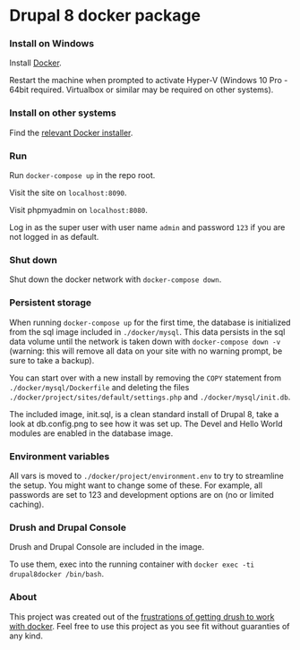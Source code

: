 # Drupal 8 docker package

### Install on Windows

Install [Docker](https://store.docker.com/editions/community/docker-ce-desktop-windows).

Restart the machine when prompted to activate Hyper-V (Windows 10 Pro - 64bit required. Virtualbox or similar may be required on other systems).

### Install on other systems

Find the [relevant Docker installer](https://www.docker.com).

### Run

Run ```docker-compose up``` in the repo root.

Visit the site on ```localhost:8090```.

Visit phpmyadmin on ```localhost:8080```.

Log in as the super user with user name ```admin``` and password ```123``` if you are not logged in as default.

### Shut down

Shut down the docker network with ```docker-compose down```.

### Persistent storage
When running ```docker-compose up``` for the first time, the database is initialized from the sql image included in ```./docker/mysql```. This data persists in the sql data volume until the network is taken down with ```docker-compose down -v``` (warning: this will remove all data on your site with no warning prompt, be sure to take a backup).

You can start over with a new install by removing the `COPY` statement from `./docker/mysql/Dockerfile` and deleting the files `./docker/project/sites/default/settings.php` and `./docker/mysql/init.db`.

The included image, init.sql, is a clean standard install of Drupal 8, take a look at db.config.png to see how it was set up. The Devel and Hello World modules are enabled in the database image.

### Environment variables

All vars is moved to `./docker/project/environment.env` to try to streamline the setup.
You might want to change some of these. For example, all passwords are set to 123 and development options are on (no or limited caching).

### Drush and Drupal Console

Drush and Drupal Console are included in the image.

To use them, exec into the running container with  `docker exec -ti drupal8docker /bin/bash`.

### About

This project was created out of the [frustrations of getting drush to work with docker](https://stackoverflow.com/a/46322540/1685346). Feel free to use this project as you see fit without guaranties of any kind.
